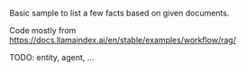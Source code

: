 Basic sample to list a few facts based on given documents.

Code mostly from <https://docs.llamaindex.ai/en/stable/examples/workflow/rag/>

TODO: entity, agent, ...

